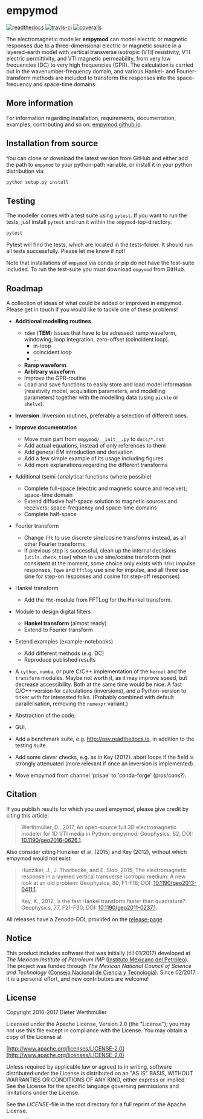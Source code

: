 # empymod

[![readthedocs](https://readthedocs.org/projects/empymod/badge/?version=latest)](https://empymod.readthedocs.io/en/latest/?badge=latest)
[![travis-ci](https://travis-ci.org/empymod/empymod.png?branch=master)](https://travis-ci.org/empymod/empymod/)
[![coveralls](https://coveralls.io/repos/github/empymod/empymod/badge.svg?branch=master)](https://coveralls.io/github/empymod/empymod?branch=master)


The electromagnetic modeller **empymod** can model electric or magnetic
responses due to a three-dimensional electric or magnetic source in a
layered-earth model with vertical transverse isotropic (VTI) resistivity, VTI
electric permittivity, and VTI magnetic permeability, from very low frequencies
(DC) to very high frequencies (GPR). The calculation is carried out in the
wavenumber-frequency domain, and various Hankel- and Fourier-transform methods
are included to transform the responses into the space-frequency and space-time
domains.


## More information

For information regarding installation, requirements, documentation, examples,
contributing and so on: [empymod.github.io](https://empymod.github.io).


## Installation from source

You can clone or download the latest version from GitHub and either add the
path to `empymod` to your python-path variable, or install it in your python
distribution via:

```bash
python setup.py install
```

## Testing

The modeller comes with a test suite using `pytest`. If you want to run the
tests, just install `pytest` and run it within the `empymod`-top-directory.

```bash
pytest
```

Pytest will find the tests, which are located in the tests-folder. It should
run all tests successfully. Please let me know if not!

Note that installations of `empymod` via conda or pip do not have the
test-suite included. To run the test-suite you must download `empymod` from
GitHub.


## Roadmap

A collection of ideas of what could be added or improved in empymod. Please
get in touch if you would like to tackle one of these problems!

- **Additional modelling routines**
    - `tdem` (**TEM**)
      Issues that have to be adressed: ramp waveform, windowing, loop
      integration, zero-offset (coincident loop).
        - in-loop
        - coincident loop
        - ...
    - **Ramp waveform**
    - **Arbitrary waveform**
    - Improve the GPR-routine
    - Load and save functions to easily store and load model information
      (resistivity model, acquisition parameters, and modelling parameters)
      together with the modelling data (using `pickle` or `shelve`).


- **Inversion**: Inversion routines, preferably a selection of different ones.


- **Improve documentation**
    - Move main part from `empymod/__init__.py` to `docs/*.rst`
    - Add actual equations, instead of only references to them
    - Add general EM introduction and derivation
    - Add a few simple example of its usage including figures
    - Add more explanations regarding the different transforms


- Additional (semi-)analytical functions (where possible)
    - Complete full-space (electric and magnetic source and receiver);
      space-time domain
    - Extend diffusive half-space solution to magnetic sources and receivers;
      space-frequency and space-time domains
    - Complete half-space


- Fourier transform
    - Change `fft` to use discrete sine/cosine transforms instead, as all other
      Fourier transforms
    - If previous step is successful, clean up the internal decisions
      (`utils.check_time`) when to use sine/cosine transform (not consistent at
      the moment, some choice only exists with `ffht` impulse responses, `fqwe`
      and `fftlog` use sine for impulse, and all three use sine for step-on
      responses and cosine for step-off responses)


- Hankel transform
    - Add the `fht`-module from FFTLog for the Hankel transform.


- Module to design digital filters
    - **Hankel transform** (almost ready)
    - Extend to Fourier transform


- Extend examples (example-notebooks)
    - Add different methods (e.g. DC)
    - Reproduce published results


- A `cython`, `numba`, or pure C/C++ implementation of the `kernel` and the
  `transform` modules. Maybe not worth it, as it may improve speed, but
  decrease accessibility. Both at the same time would be nice. A fast
  C/C++-version for calculations (inversions), and a Python-version to
  tinker with for interested folks. (Probably combined with default
  parallelisation, removing the `numexpr` variant.)

- Abstraction of the code.

- GUI.

- Add a benchmark suite, e.g. http://asv.readthedocs.io, in addition to the
  testing suite.

- Add some clever checks, e.g. as in Key (2012): abort loops if the field
  is strongly attenuated (more relevant if once an inversion is implemented).

- Move empymod from channel 'prisae' to 'conda-forge' (pros/cons?).


## Citation

If you publish results for which you used empymod, please give credit by citing
this article:

> Werthmüller, D., 2017, An open-source full 3D electromagnetic modeler for 1D
> VTI media in Python: empymod: Geophysics, 82; DOI:
> [10.1190/geo2016-0626.1](http://doi.org/10.1190/geo2016-0626.1).

Also consider citing Hunziker et al. (2015) and Key (2012), without which
empymod would not exist:

> Hunziker, J., J. Thorbecke, and E. Slob, 2015, The electromagnetic response in
> a layered vertical transverse isotropic medium: A new look at an old problem:
> Geophysics, 80, F1-F18; DOI:
> [10.1190/geo2013-0411.1](http://doi.org/10.1190/geo2013-0411.1).
>  
> Key, K., 2012, Is the fast Hankel transform faster than quadrature?:
> Geophysics, 77, F21-F30; DOI:
> [10.1190/geo2011-0237.1](http://doi.org/10.1190/geo2011-0237.1).

All releases have a Zenodo-DOI, provided on the
[release-page](https://github.com/empymod/empymod/releases).


## Notice

This product includes software that was initially (till 01/2017) developed at
*The Mexican Institute of Petroleum IMP*
([Instituto Mexicano del Petróleo](http://www.gob.mx/imp)). The project was
funded through *The Mexican National Council of Science and Technology*
([Consejo Nacional de Ciencia y Tecnología](http://www.conacyt.mx)). Since
02/2017 it is a personal effort, and new contributors are welcome!


## License

Copyright 2016-2017 Dieter Werthmüller

Licensed under the Apache License, Version 2.0 (the "License"); you may not use
this file except in compliance with the License.  You may obtain a copy of the
License at

[http://www.apache.org/licenses/LICENSE-2.0](http://www.apache.org/licenses/LICENSE-2.0)

Unless required by applicable law or agreed to in writing, software distributed
under the License is distributed on an "AS IS" BASIS, WITHOUT WARRANTIES OR
CONDITIONS OF ANY KIND, either express or implied.  See the License for the
specific language governing permissions and limitations under the License.

See the *LICENSE*-file in the root directory for a full reprint of the Apache
License.
